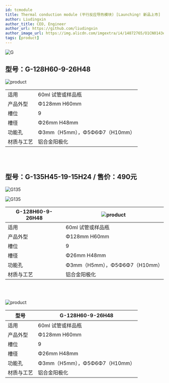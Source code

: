 ```yaml
---
id: tcmodule
title: Thermal conduction module (平行反应导热模块) [Launching! 新品上市]
author: Liudingxin
author_title: CEO, Engineer
author_url: https://github.com/liudingxin
author_image_url: https://img.alicdn.com/imgextra/i4/14872765/O1CN0143eVeb1WIPj942dME_!!14872765.png
tags: [product]
---
```


![G](https://img.alicdn.com/imgextra/i4/14872765/O1CN01eXBZbj1WIPjKWFozo_!!14872765.jpg)

<!--truncate-->

## 型号：G-128H60-9-26H48

![product](https://img.alicdn.com/imgextra/i4/14872765/O1CN01VfqC8S1WIPjKWIN1J_!!14872765.jpg)
<br/>

|            |                               |
| ---------- | ----------------------------- |
| 适用       | 60ml 试管或样品瓶             |
| 产品外型   | Φ128mm H60mm                  |
| 槽位       | 9                             |
| 槽径       | Φ26mm H48mm                   |
| 功能孔     | Φ3mm（H5mm），Φ5Φ6Φ7（H10mm） |
| 材质与工艺 | 铝合金阳极化                  |

<br/><br/>

## 型号：G-135H45-19-15H24 / 售价：490元

![G135](https://img.alicdn.com/imgextra/i2/14872765/O1CN01RrSyiW1WIPjI1vXJw_!!14872765.jpg)


![G135](https://img.alicdn.com/imgextra/i2/14872765/O1CN01HyiZqZ1WIPjL2T0Df_!!14872765.jpg)




| G-128H60-9-26H48 | ![product](https://img.alicdn.com/imgextra/i4/14872765/O1CN01VfqC8S1WIPjKWIN1J_!!14872765.jpg) |
| ---------------- | ---------------------------------------------------------------------------------------------- |
| 适用             | 60ml 试管或样品瓶                                                                              |
| 产品外型         | Φ128mm H60mm                                                                                   |
| 槽位             | 9                                                                                              |
| 槽径             | Φ26mm H48mm                                                                                    |
| 功能孔           | Φ3mm（H5mm），Φ5Φ6Φ7（H10mm）                                                                  |
| 材质与工艺       | 铝合金阳极化                                                                                   |

<br/><br/>

![product](https://img.alicdn.com/imgextra/i4/14872765/O1CN01VfqC8S1WIPjKWIN1J_!!14872765.jpg)

| 型号       | G-128H60-9-26H48              |
| ---------- | ----------------------------- |
| 适用       | 60ml 试管或样品瓶             |
| 产品外型   | Φ128mm H60mm                  |
| 槽位       | 9                             |
| 槽径       | Φ26mm H48mm                   |
| 功能孔     | Φ3mm（H5mm），Φ5Φ6Φ7（H10mm） |
| 材质与工艺 | 铝合金阳极化                  |
